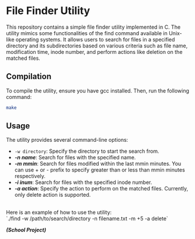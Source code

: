 # File Finder Utility
This repository contains a simple file finder utility implemented in C. The utility mimics some functionalities of the find command available in Unix-like operating systems. It allows users to search for files in a specified directory and its subdirectories based on various criteria such as file name, modification time, inode number, and perform actions like deletion on the matched files.

## Compilation
To compile the utility, ensure you have gcc installed. Then, run the following command: 
```bash
make
```

## Usage
The utility provides several command-line options:
- `-w directory`: Specify the directory to start the search from.
- ***-n name***: Search for files with the specified name.
- ***-m mmin***: Search for files modified within the last mmin minutes. You can use + or - prefix to specify greater than or less than mmin minutes respectively.
- ***-i inum***: Search for files with the specified inode number.
- ***-a action***: Specify the action to perform on the matched files. Currently, only delete action is supported.
<br>
Here is an example of how to use the utility:
<br>
`./find -w /path/to/search/directory -n filename.txt -m +5 -a delete`
<br>

***(School Project)***


